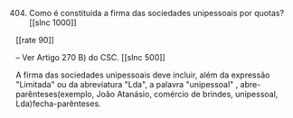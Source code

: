 404. Como  é constituída a firma  das sociedades  unipessoais  por  quotas?
[[slnc 1000]]

[[rate 90]]

– Ver Artigo 270 B)  do CSC.
[[slnc 500]]

A  firma  das  sociedades  unipessoais  deve  incluir,  além  da  expressão  "Limitada"  ou  da
abreviatura  "Lda",  a  palavra  "unipessoal"  , abre-parênteses(exemplo,  João  Atanásio,  comércio  de  brindes,  unipessoal, Lda)fecha-parênteses.
